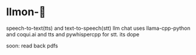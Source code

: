# llmon-:pie:
speech-to-text(tts) and text-to-speech(stt) llm chat
uses llama-cpp-python and coqui.ai and tts and pywhispercpp for stt. its dope

soon:
read back pdfs
